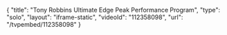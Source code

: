 {
    "title": "Tony Robbins Ultimate Edge Peak Performance Program",
    "type": "solo",
    "layout": "iframe-static",
    "videoId": "112358098",
    "url": "\/tvpembed\/112358098"
}